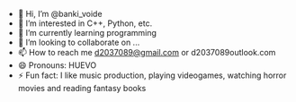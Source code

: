- 👋 Hi, I’m @banki_voide
- 👀 I’m interested in C++, Python, etc.
- 🌱 I’m currently learning programming
- 💞️ I’m looking to collaborate on ...
- 📫 How to reach me d2037089@gmail.com or d2037089outlook.com
- 😄 Pronouns: HUEVO
- ⚡ Fun fact: I like music production, playing videogames, watching horror movies and reading fantasy books

<!---
ADAR/ADAR is a ✨ special ✨ repository because its `README.md` (this file) appears on your GitHub profile.
You can click the Preview link to take a look at your changes.
--->
